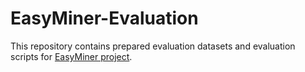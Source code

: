 # EasyMiner-Evaluation

This repository contains prepared evaluation datasets and evaluation scripts for [EasyMiner project](http://easyminer.eu).    